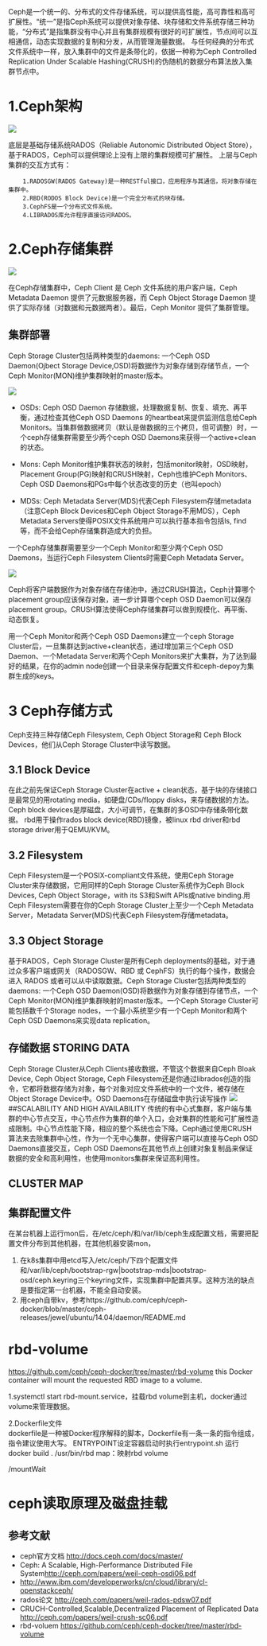 Ceph是一个统一的、分布式的文件存储系统，可以提供高性能，高可靠性和高可扩展性。“统一”是指Ceph系统可以提供对象存储、块存储和文件系统存储三种功能，“分布式”是指集群没有中心并且有集群规模有很好的可扩展性，节点间可以互相通信，动态实现数据的复制和分发，从而管理海量数据。
与任何经典的分布式文件系统中一样，放入集群中的文件是条带化的，依据一种称为Ceph Controlled Replication Under
Scalable Hashing(CRUSH)的伪随机的数据分布算法放入集群节点中。

# 1.Ceph架构
![](http://docs.ceph.com/docs/master/_images/stack.png)

底层是基础存储系统RADOS（Reliable Autonomic Distributed Object Store），基于RADOS，Ceph可以提供理论上没有上限的集群规模可扩展性。 上层与Ceph集群的交互方式有：

        1.RADOSGW(RADOS Gateway)是一种RESTful接口，应用程序与其通信，将对象存储在集群中。
        2.RBD(RODOS Block Device)是一个完全分布式的块存储。
        3.CephFS是一个分布式文件系统。
        4.LIBRADOS库允许程序直接访问RADOS。

# 2.Ceph存储集群
![](http://www.ibm.com/developerworks/cn/linux/l-ceph/figure1.gif)

在Ceph存储集群中，Ceph Client 是 Ceph 文件系统的用户客户端，Ceph Metadata Daemon 提供了元数据服务器，而 Ceph Object Storage Daemon 提供了实际存储（对数据和元数据两者）。最后，Ceph Monitor 提供了集群管理。

## 集群部署
Ceph Storage Cluster包括两种类型的daemons: 一个Ceph OSD Daemon(Ojbect Storage Device,OSD)将数据作为对象存储到存储节点，一个Ceph Monitor(MON)维护集群映射的master版本。

![](http://www.ibm.com/developerworks/cn/cloud/library/cl-openstackceph/figure02.png)

- <a>OSDs</a>: Ceph OSD Daemon 存储数据，处理数据复制、恢复、填充、再平衡，通过检查其他Ceph OSD Daemons 的heartbeat来提供监测信息给Ceph Monitors。当集群做数据拷贝（默认是做数据的三个拷贝，但可调整）时，一个ceph存储集群需要至少两个ceph OSD Daemons来获得一个active+clean的状态。

- <a>Mons</a>: Ceph Monitor维护集群状态的映射，包括monitor映射，OSD映射，Placement Group(PG)映射和CRUSH映射，Ceph也维护Ceph Monitors、Ceph OSD Daemons和PGs中每个状态改变的历史（也叫epoch）

- <a>MDSs</a>: Ceph Metadata Server(MDS)代表Ceph Filesystem存储metadata（注意Ceph Block Devices和Ceph Object Storage不用MDS），Ceph Metadata Servers使得POSIX文件系统用户可以执行基本指令包括ls, find等，而不会给Ceph存储集群造成大的负担。

一个Ceph存储集群需要至少一个Ceph Monitor和至少两个Ceph OSD Daemons，当运行Ceph Filesystem Clients时需要Ceph Metadata Server。

![](http://docs.ceph.com/docs/master/_images/ditaa-cffd08dd3e192a5f1d724ad7930cb04200b9b425.png)

Ceph将客户端数据作为对象存储在存储池中，通过CRUSH算法，Ceph计算哪个placement group应该保存对象，进一步计算哪个ceph OSD Daemon可以保存placement group。CRUSH算法使得Ceph存储集群可以做到规模化、再平衡、动态恢复。

用一个Ceph Monitor和两个Ceph OSD Daemons建立一个ceph Storage Cluster后，一旦集群达到active+clean状态，通过增加第三个Ceph OSD Daemon、一个Metadata Server和两个Ceph Monitors来扩大集群，为了达到最好的结果，在你的admin node创建一个目录来保存配置文件和ceph-depoy为集群生成的keys。

# 3 Ceph存储方式
Ceph支持三种存储Ceph Filesystem, Ceph Object Storage和 Ceph Block Devices，他们从Ceph Storage Cluster中读写数据。
## 3.1 Block Device
在此之前先保证Ceph Storage Cluster在active + clean状态，基于块的存储接口是最常见的用rotating media，如硬盘/CDs/floppy disks，来存储数据的方法。Ceph block devices是厚磁盘，大小可调节，在集群的多OSD中存储条带化数据。
rbd用于操作rados block device(RBD)镜像，被linux rbd driver和rbd storage driver用于QEMU/KVM。

## 3.2 Filesystem
Ceph Filesystem是一个POSIX-compliant文件系统，使用Ceph Storage Cluster来存储数据，它用同样的Ceph Storage Cluster系统作为Ceph Block Devices, Ceph Object Storage，with its S3和Swift APIs或native binding.用Ceph Filesystem需要在你的Ceph Storage Cluster上至少一个Ceph Metadata Server，Metadata Server(MDS)代表Ceph Filesystem存储metadata。

## 3.3 Object Storage
基于RADOS，Ceph Storage Cluster是所有Ceph deployments的基础，对于通过众多客户端或网关（RADOSGW、RBD 或 CephFS）执行的每个操作，数据会进入 RADOS 或者可以从中读取数据。Ceph Storage Cluster包括两种类型的daemons: 一个Ceph OSD Daemon(OSD)将数据作为对象存储到存储节点，一个Ceph Monitor(MON)维护集群映射的master版本。一个Ceph Storage Cluster可能包括数千个Storage nodes，一个最小系统至少有一个Ceph Monitor和两个Ceph OSD Daemons来实现data replication。

## 存储数据 STORING DATA
Ceph Storage Cluster从Ceph Clients接收数据，不管这个数据来自Ceph Bloak Device, Ceph Object Storage, Ceph Filesystem还是你通过librados创造的指令，它都将数据存储为对象，每个对象对应文件系统中的一个文件，被存储在Object Storage Device中。OSD Daemons在存储磁盘中执行读写操作
![](http://docs.ceph.com/docs/master/_images/ditaa-518f1eba573055135eb2f6568f8b69b4bb56b4c8.png)
##SCALABILITY AND HIGH AVAILABILITY
传统的有中心式集群，客户端与集群的中心节点交互，中心节点作为集群的单个入口，会对集群的性能和可扩展性造成限制。中心节点性能下降，相应的整个系统也会下降。Ceph通过使用CRUSH算法来去除集群中心性，作为一个无中心集群，使得客户端可以直接与Ceph OSD Daemons直接交互，Ceph OSD Daemons在其他节点上创建对象复制品来保证数据的安全和高利用性，也使用monitors集群来保证高利用性。

## CLUSTER MAP


## 集群配置文件

在某台机器上运行mon后，在/etc/ceph/和/var/lib/ceph生成配置文档，需要把配置文件分布到其他机器，在其他机器安装mon，
1. 在k8s集群中用etcd写入/etc/ceph/下四个配置文件和/var/lib/ceph/bootstrap-rgw|bootstrap-mds|bootstrap-osd/ceph.keyring三个keyring文件，实现集群中配置共享。这种方法的缺点是要指定第一台机器，不能全自动安装。
2. 用ceph自带kv，参考https://github.com/ceph/ceph-docker/blob/master/ceph-releases/jewel/ubuntu/14.04/daemon/README.md

# rbd-volume
https://github.com/ceph/ceph-docker/tree/master/rbd-volume
this Docker container will mount the requested RBD image to a volume.

1.systemctl start rbd-mount.service，挂载rbd volume到主机，docker通过volume来管理数据。

2.Dockerfile文件  
dockerfile是一种被Docker程序解释的脚本，Dockerfile有一条一条的指令组成，指令建议使用大写。
ENTRYPOINT设定容器启动时执行entrypoint.sh
运行docker build . 
/usr/bin/rbd map：映射rbd volume

/mountWait  
# ceph读取原理及磁盘挂载


## 参考文献
- <a>ceph官方文档</a> http://docs.ceph.com/docs/master/
- <a>Ceph: A Scalable, High-Performance Distributed File System</a>http://ceph.com/papers/weil-ceph-osdi06.pdf
- <a></a>http://www.ibm.com/developerworks/cn/cloud/library/cl-openstackceph/
- <a>rados论文</a> http://ceph.com/papers/weil-rados-pdsw07.pdf
- <a>CRUCH-Controlled,Scalable,Decentralized Placement of Replicated Data</a> http://ceph.com/papers/weil-crush-sc06.pdf
- <a>rbd-voluem</a> https://github.com/ceph/ceph-docker/tree/master/rbd-volume
